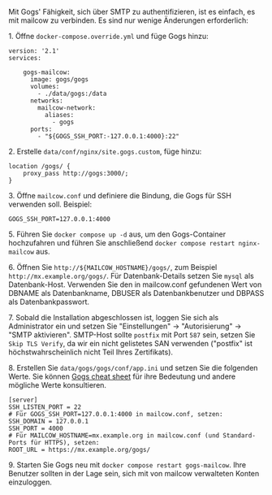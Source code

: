 Mit Gogs' Fähigkeit, sich über SMTP zu authentifizieren, ist es einfach, es mit mailcow zu verbinden. Es sind nur wenige Änderungen erforderlich:

1\. Öffne `docker-compose.override.yml` und füge Gogs hinzu:

```
version: '2.1'
services:

    gogs-mailcow:
      image: gogs/gogs
      volumes:
        - ./data/gogs:/data
      networks:
        mailcow-network:
          aliases:
            - gogs
      ports:
        - "${GOGS_SSH_PORT:-127.0.0.1:4000}:22"
```

2\. Erstelle `data/conf/nginx/site.gogs.custom`, füge hinzu:
```
location /gogs/ {
    proxy_pass http://gogs:3000/;
}
```

3\. Öffne `mailcow.conf` und definiere die Bindung, die Gogs für SSH verwenden soll. Beispiel:

```
GOGS_SSH_PORT=127.0.0.1:4000
```

5\. Führen Sie `docker compose up -d` aus, um den Gogs-Container hochzufahren und führen Sie anschließend `docker compose restart nginx-mailcow` aus.

6\. Öffnen Sie `http://${MAILCOW_HOSTNAME}/gogs/`, zum Beispiel `http://mx.example.org/gogs/`. Für Datenbank-Details setzen Sie `mysql` als Datenbank-Host. Verwenden Sie den in mailcow.conf gefundenen Wert von DBNAME als Datenbankname, DBUSER als Datenbankbenutzer und DBPASS als Datenbankpasswort.

7\. Sobald die Installation abgeschlossen ist, loggen Sie sich als Administrator ein und setzen Sie "Einstellungen" -> "Autorisierung" -> "SMTP aktivieren". SMTP-Host sollte `postfix` mit Port `587` sein, setzen Sie `Skip TLS Verify`, da wir ein nicht gelistetes SAN verwenden ("postfix" ist höchstwahrscheinlich nicht Teil Ihres Zertifikats).

8\. Erstellen Sie `data/gogs/gogs/conf/app.ini` und setzen Sie die folgenden Werte. Sie können [Gogs cheat sheet](https://gogs.io/docs/advanced/configuration_cheat_sheet) für ihre Bedeutung und andere mögliche Werte konsultieren.

```
[server]
SSH_LISTEN_PORT = 22
# Für GOGS_SSH_PORT=127.0.0.1:4000 in mailcow.conf, setzen:
SSH_DOMAIN = 127.0.0.1
SSH_PORT = 4000
# Für MAILCOW_HOSTNAME=mx.example.org in mailcow.conf (und Standard-Ports für HTTPS), setzen:
ROOT_URL = https://mx.example.org/gogs/
```

9\. Starten Sie Gogs neu mit `docker compose restart gogs-mailcow`. Ihre Benutzer sollten in der Lage sein, sich mit von mailcow verwalteten Konten einzuloggen.


